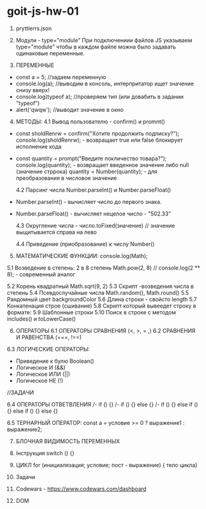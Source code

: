 # goit-js-hw-01

1. pryttierrs.json

2. Модули - type="module"
   При подключениии файлов JS указываем type="module" чтобы в каждом файле можна было задавать одинаковые переменные.
    <script src="./JS/script_1.js" type="module"></script>

3. ПЕРЕМЕННЫЕ

- const a = 5; //задаем переменную
- console.log(a); //выводим в консоль, интерпритатор ищет значение снизу вверх!
- console.log(typeof a); //проверяем тип (или довабить в задании "typeof")
- alert('qwqw'); //выводит значение в окно

4. МЕТОДЫ:
   4.1 Вывод пользователю - confirm() и promnt()

- const sholdRenrw = confirm("Хотите продолжить подписку?");
  console.log(sholdRenrw); - возвращает true или false блокирует исполнение кода
- const quantity = prompt("Введите покличество товара?");
  console.log(quantity); - возвращает введенное значение либо null (значение стррока)
  quantity = Number(quantity); - для преобразования в числовое значение

  4.2 Парсинг числа Number.parseInt() и Number.parseFloat()

- Number.parseInt() - вычисляет число до первого знака.
- Number.parseFloat() - вычисляет нецелое число - "502.33"

  4.3 Округление числа - число.toFixed(значение)
  // значение выщитывается справа на лево

  4.4 Приведение (приобразование) к числу Number()

5. МАТЕМАТИЧЕСКИЕ ФУНКЦИИ:
   console.log(Math);

5.1 Возведение в степень: 2 в 8 степень Math.pow(2, 8)
// console.log(2 \*\* 8); - современный аналог

5.2 Корень квадратный Math.sqrt(9, 2)
5.3 Скрипт -возведения числа в степень
5.4 Псевдослучайные числа Math.random(), Math.round()
5.5 Рандомный цвет backgroundColor
5.6 Длина строки - свойсто length
5.7 Конкатенация строе (сшивание)
5.8 Скрипт который вывеедет строку в формате:
5.9 Шаблонные строки
5.10 Поиск в строке с методом includes() и toLowerCase()

6. ОПЕРАТОРЫ
   6.1 ОПЕРАТОРЫ СРАВНЕНИЯ (<, >, = ,)
   6.2 СРАВНЕНИЯ И РАВЕНСТВА (===, !==)

6.3 ЛОГИЧЕСКИЕ ОПЕРАТОРЫ:

- Приведение к булю Boolean()
- Логическое И (&&)
- Логическое ИЛИ (||)
- Логическое НЕ (!)

//ЗАДАЧИ

6.4 ОПЕРАТОРЫ ОТВЕТВЛЕНИЯ
/- if () {}
/- if () {} else {}
/- if () {} else if () {} else if () {} else {}

6.5 ТЕРНАРНЫЙ ОПЕРАТОР: const a = условие >= 0 ? выражение1 : выражение2;

7. БЛОЧНАЯ ВИДИМОСТЬ ПЕРЕМЕННЫХ

8. Інструкция switch () {}

9. ЦИКЛ for (инициалязация; условие; пост - выражение) { тело цикла}

10. Задачи

11. Codewars - https://www.codewars.com/dashboard

12. DOM
